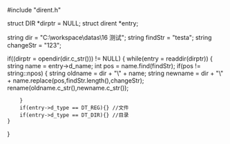#include "dirent.h"

struct DIR *dirptr = NULL;
struct dirent *entry;

string dir  = "C:\\workspace\\datas\\16 测试";
string findStr  = "testa";
string changeStr  = "123";

if((dirptr = opendir(dir.c_str())) != NULL)
{
	while(entry = readdir(dirptr))
	{
		string name = entry->d_name;
		int pos = name.find(findStr);
		if(pos != string::npos)
		{
			string oldname = dir + "\\" + name;
			string newname = dir + "\\" + name.replace(pos,findStr.length(),changeStr);
			rename(oldname.c_str(),newname.c_str());

		}
		if(entry->d_type == DT_REG){} //文件
		if(entry->d_type == DT_DIR){} //目录
	}
}

